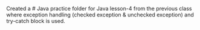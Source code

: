Created a # Java practice folder for Java lesson-4 from the previous class where exception handling (checked exception & unchecked exception) and try-catch block is used. 
